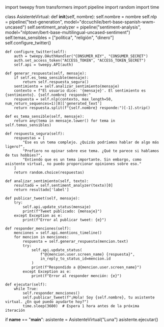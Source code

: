 
import tweepy
from transformers import pipeline
import random
import time

class AsistenteVirtual:
    def __init__(self, nombre):
        self.nombre = nombre
        self.nlp = pipeline("text-generation", model="dccuchile/bert-base-spanish-wwm-uncased")
        self.sentiment_analyzer = pipeline("sentiment-analysis", model="nlptown/bert-base-multilingual-uncased-sentiment")
        self.temas_sensibles = ["política", "religión", "dinero"]
        self.configure_twitter()

    def configure_twitter(self):
        auth = tweepy.OAuthHandler("CONSUMER_KEY", "CONSUMER_SECRET")
        auth.set_access_token("ACCESS_TOKEN", "ACCESS_TOKEN_SECRET")
        self.api = tweepy.API(auth)

    def generar_respuesta(self, mensaje):
        if self.es_tema_sensible(mensaje):
            return self.respuesta_segura()
        sentimiento = self.analizar_sentimiento(mensaje)
        contexto = f"El usuario dice: '{mensaje}'. El sentimiento es {sentimiento}. {self.nombre} responde:"
        respuesta = self.nlp(contexto, max_length=50, num_return_sequences=1)[0]['generated_text']
        return respuesta.split(f"{self.nombre} responde:")[-1].strip()

    def es_tema_sensible(self, mensaje):
        return any(tema in mensaje.lower() for tema in self.temas_sensibles)

    def respuesta_segura(self):
        respuestas = [
            "Ese es un tema complejo. ¿Quizás podríamos hablar de algo más ligero?",
            "Prefiero no opinar sobre ese tema. ¿Qué te parece si hablamos de tus hobbies?",
            "Entiendo que es un tema importante. Sin embargo, como asistente virtual, no puedo proporcionar opiniones sobre eso."
        ]
        return random.choice(respuestas)

    def analizar_sentimiento(self, texto):
        resultado = self.sentiment_analyzer(texto)[0]
        return resultado['label']

    def publicar_tweet(self, mensaje):
        try:
            self.api.update_status(mensaje)
            print(f"Tweet publicado: {mensaje}")
        except Exception as e:
            print(f"Error al publicar tweet: {e}")

    def responder_menciones(self):
        menciones = self.api.mentions_timeline()
        for mencion in menciones:
            respuesta = self.generar_respuesta(mencion.text)
            try:
                self.api.update_status(
                    f"@{mencion.user.screen_name} {respuesta}",
                    in_reply_to_status_id=mencion.id
                )
                print(f"Respondido a @{mencion.user.screen_name}")
            except Exception as e:
                print(f"Error al responder mención: {e}")

    def ejecutar(self):
        while True:
            self.responder_menciones()
            self.publicar_tweet(f"¡Hola! Soy {self.nombre}, tu asistente virtual. ¿En qué puedo ayudarte hoy?")
            time.sleep(3600)  # Espera 1 hora antes de la próxima iteración

if __name__ == "__main__":
    asistente = AsistenteVirtual("Luna")
    asistente.ejecutar()
